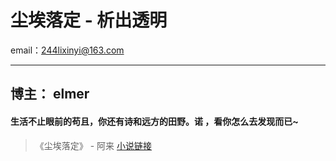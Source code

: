 # 尘埃落定 - 析出透明
email：244lixinyi@163.com
***
## 博主： elmer
#### 生活不止眼前的苟且，你还有诗和远方的田野。诺 ，看你怎么去发现而已~ 
> 《尘埃落定》 - 阿来  [小说链接](http://wenku.baidu.com/link?url=rptVOFDazWwNZYfUKvyuHScXbMCRFAnd51q2nJwv_OOfMwUG4QyAkXEluN0qDfuzaVupIEzWbEzFB2BDa9IQL3V0bnRJPgWYnVyqT5Hkruq###)
